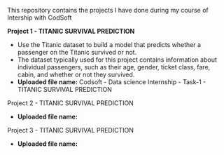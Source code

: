 This repository contains the projects I have done during my course of Intership with CodSoft

**Project 1 - TITANIC SURVIVAL PREDICTION**
* Use the Titanic dataset to build a model that predicts whether a passenger on the Titanic survived or not.
* The dataset typically used for this project contains information about individual passengers, such as their age, gender, ticket class, fare, cabin, and whether or not they survived.
* **Uploaded file name:** Codsoft - Data science Internship - Task-1 - TITANIC SURVIVAL PREDICTION



Project 2 - TITANIC SURVIVAL PREDICTION

* **Uploaded file name:**

Project 3 - TITANIC SURVIVAL PREDICTION
* **Uploaded file name:**
